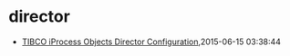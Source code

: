 # director
* [TIBCO iProcess Objects Director Configuration](/2015/2015-06-15-851),2015-06-15 03:38:44
